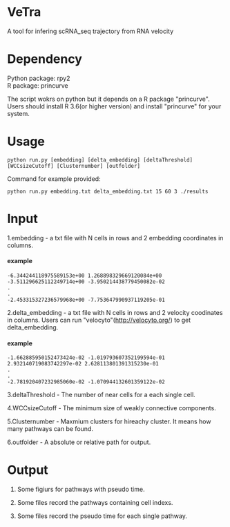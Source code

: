 # VeTra
A tool for infering scRNA_seq trajectory from RNA velocity
# Dependency
Python package:   rpy2
<br>R package:   princurve  

The script wokrs on python but it depends on a R package "princurve".   
Users should install R 3.6(or higher version) and install "princurve" for your system.

# Usage
```
python run.py [embedding] [delta_embedding] [deltaThreshold] [WCCsizeCutoff] [Clusternumber] [outfolder]
```
Command for example provided:
```
python run.py embedding.txt delta_embedding.txt 15 60 3 ./results
```
# Input
1.embedding - a txt file with N cells in  rows and 2 embedding coordinates in columns.  
#### example  
```
-6.344244118975589153e+00 1.268898329669120084e+00
-3.511296625112249714e+00 -3.950214438779450082e-02
.
.
-2.453315327236579968e+00 -7.753647990937119205e-01
```

2.delta_embedding - a txt file with N cells in rows and 2 velocity coodinates in columns. Users can run "velocyto"(http://velocyto.org/) to get delta_embedding.  
#### example  
```
-1.662885950152473424e-02 -1.019793607352199594e-01
2.932140719083742297e-02 2.628113801391315230e-01
.
.
-2.781920407232985060e-02 -1.070944132601359122e-02
```
3.deltaThreshold - The number of near cells for a each single cell.

4.WCCsizeCutoff - The minimum size of weakly connective components.  

5.Clusternumber - Maxmium clusters for hireachy cluster. It means how many pathways can be found.  

6.outfolder - A absolute or relative path for output. 


# Output

1. Some figiurs for pathways with pseudo time.

2. Some files record the pathways containing cell indexs.

3. Some files record the pseudo time for each single pathway.

